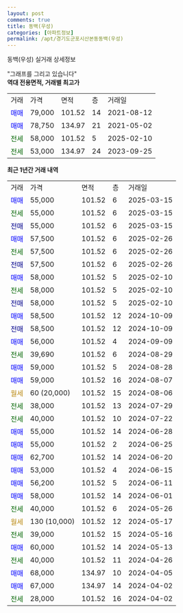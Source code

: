 ```yaml
---
layout: post
comments: true
title: 동백(우성)
categories: [아파트정보]
permalink: /apt/경기도군포시산본동동백(우성)
---
```


동백(우성) 실거래 상세정보

<script type="text/javascript">
  google.charts.load('current', {'packages':['line', 'corechart']});
  google.charts.setOnLoadCallback(drawChart);

  function drawChart() {
    var data = new google.visualization.DataTable();
    data.addColumn('date', '거래일');
    data.addColumn('number', "매매");
    data.addColumn('number', "전세");
    data.addColumn('number', "전매");

    data.addRows([[new Date(Date.parse("2025-03-15")), 55000, null, null], [new Date(Date.parse("2025-03-15")), null, 55000, null], [new Date(Date.parse("2025-03-15")), null, null, 55000], [new Date(Date.parse("2025-02-26")), 57500, null, null], [new Date(Date.parse("2025-02-26")), null, 57500, null], [new Date(Date.parse("2025-02-26")), null, null, 57500], [new Date(Date.parse("2025-02-10")), 58000, null, null], [new Date(Date.parse("2025-02-10")), null, 58000, null], [new Date(Date.parse("2025-02-10")), null, null, 58000], [new Date(Date.parse("2024-10-09")), 58500, null, null], [new Date(Date.parse("2024-10-09")), null, null, 58500], [new Date(Date.parse("2024-09-09")), 56000, null, null], [new Date(Date.parse("2024-08-29")), null, 39690, null], [new Date(Date.parse("2024-08-28")), 59000, null, null], [new Date(Date.parse("2024-08-07")), 59000, null, null], [new Date(Date.parse("2024-08-06")), null, null, null], [new Date(Date.parse("2024-07-29")), null, 38000, null], [new Date(Date.parse("2024-07-22")), null, 40000, null], [new Date(Date.parse("2024-06-28")), 55000, null, null], [new Date(Date.parse("2024-06-25")), 55000, null, null], [new Date(Date.parse("2024-06-20")), 62700, null, null], [new Date(Date.parse("2024-06-15")), 53000, null, null], [new Date(Date.parse("2024-06-11")), 56200, null, null], [new Date(Date.parse("2024-06-01")), 58000, null, null], [new Date(Date.parse("2024-05-26")), null, 40000, null], [new Date(Date.parse("2024-05-17")), null, null, null], [new Date(Date.parse("2024-05-16")), null, 39000, null], [new Date(Date.parse("2024-05-13")), 60000, null, null], [new Date(Date.parse("2024-04-26")), null, 40000, null], [new Date(Date.parse("2024-04-05")), 68000, null, null], [new Date(Date.parse("2024-04-02")), 67000, null, null], [new Date(Date.parse("2024-04-02")), null, 28000, null]]);

    var options = {
      hAxis: {
        format: 'yyyy/MM/dd'
      },    
      lineWidth: 0,
      pointsVisible: true,    
      title: '최근 1년간 유형별 실거래가 분포',
      legend: { position: 'bottom' }
    };

    var formatter = new google.visualization.NumberFormat({pattern:'###,###'} );
    formatter.format(data, 1);
    formatter.format(data, 2);
    
    setTimeout(function() {
        var chart = new google.visualization.LineChart(document.getElementById('columnchart_material'));
        chart.draw(data, (options));
        document.getElementById('loading').style.display = 'none';
    }, 200);
  }
</script>


<div id="loading" style="z-index:20; display: block; margin-left: 0px">"그래프를 그리고 있습니다"</div>
<div id="columnchart_material" style="width: 95%; margin-left: 0px; display: block"></div>
<!-- contents start -->
<b>역대 전용면적, 거래별 최고가</b>
<table class="sortable">
    <tr>
      <td>거래</td>
      <td>가격</td>
      <td>면적</td>
      <td>층</td>
      <td>거래일</td>
    </tr>
        <tr>
          <td><a style="color: blue">매매</a></td>
          <td>79,000</td>
          <td>101.52</td>
          <td>14</td>
          <td>2021-08-12</td>
        </tr>            <tr>
          <td><a style="color: blue">매매</a></td>
          <td>78,750</td>
          <td>134.97</td>
          <td>21</td>
          <td>2021-05-02</td>
        </tr>        
        <tr>
              <td><a style="color: darkgreen">전세</a></td>
              <td>58,000</td>
              <td>101.52</td>
              <td>5</td>
              <td>2025-02-10</td>
            </tr>            <tr>
              <td><a style="color: darkgreen">전세</a></td>
              <td>53,000</td>
              <td>134.97</td>
              <td>24</td>
              <td>2023-09-25</td>
            </tr>        
    
</table>

<b>최근 1년간 거래 내역</b>

<table class="sortable">
    <tr>
      <td>거래</td>
      <td>가격</td>
      <td>면적</td>
      <td>층</td>
      <td>거래일</td>
    </tr>
    <tr>
      <td><a style="color: blue">매매</a></td>
      <td>55,000</td>
      <td>101.52</td>
      <td>6</td>
      <td>2025-03-15</td>
    </tr>          <tr>
      <td><a style="color: darkgreen">전세</a></td>
      <td>55,000</td>
      <td>101.52</td>
      <td>6</td>
      <td>2025-03-15</td>
    </tr>          <tr>
      <td><a style="color: darkblue">전매</a></td>
      <td>55,000</td>
      <td>101.52</td>
      <td>6</td>
      <td>2025-03-15</td>
    </tr>          <tr>
      <td><a style="color: blue">매매</a></td>
      <td>57,500</td>
      <td>101.52</td>
      <td>6</td>
      <td>2025-02-26</td>
    </tr>          <tr>
      <td><a style="color: darkgreen">전세</a></td>
      <td>57,500</td>
      <td>101.52</td>
      <td>6</td>
      <td>2025-02-26</td>
    </tr>          <tr>
      <td><a style="color: darkblue">전매</a></td>
      <td>57,500</td>
      <td>101.52</td>
      <td>6</td>
      <td>2025-02-26</td>
    </tr>          <tr>
      <td><a style="color: blue">매매</a></td>
      <td>58,000</td>
      <td>101.52</td>
      <td>5</td>
      <td>2025-02-10</td>
    </tr>          <tr>
      <td><a style="color: darkgreen">전세</a></td>
      <td>58,000</td>
      <td>101.52</td>
      <td>5</td>
      <td>2025-02-10</td>
    </tr>          <tr>
      <td><a style="color: darkblue">전매</a></td>
      <td>58,000</td>
      <td>101.52</td>
      <td>5</td>
      <td>2025-02-10</td>
    </tr>          <tr>
      <td><a style="color: blue">매매</a></td>
      <td>58,500</td>
      <td>101.52</td>
      <td>12</td>
      <td>2024-10-09</td>
    </tr>          <tr>
      <td><a style="color: darkblue">전매</a></td>
      <td>58,500</td>
      <td>101.52</td>
      <td>12</td>
      <td>2024-10-09</td>
    </tr>          <tr>
      <td><a style="color: blue">매매</a></td>
      <td>56,000</td>
      <td>101.52</td>
      <td>4</td>
      <td>2024-09-09</td>
    </tr>          <tr>
      <td><a style="color: darkgreen">전세</a></td>
      <td>39,690</td>
      <td>101.52</td>
      <td>6</td>
      <td>2024-08-29</td>
    </tr>          <tr>
      <td><a style="color: blue">매매</a></td>
      <td>59,000</td>
      <td>101.52</td>
      <td>5</td>
      <td>2024-08-28</td>
    </tr>          <tr>
      <td><a style="color: blue">매매</a></td>
      <td>59,000</td>
      <td>101.52</td>
      <td>16</td>
      <td>2024-08-07</td>
    </tr>          <tr>
      <td><a style="color: darkgoldenrod">월세</a></td>
      <td>60 (20,000)</td>
      <td>101.52</td>
      <td>15</td>
      <td>2024-08-06</td>
    </tr>          <tr>
      <td><a style="color: darkgreen">전세</a></td>
      <td>38,000</td>
      <td>101.52</td>
      <td>13</td>
      <td>2024-07-29</td>
    </tr>          <tr>
      <td><a style="color: darkgreen">전세</a></td>
      <td>40,000</td>
      <td>101.52</td>
      <td>10</td>
      <td>2024-07-22</td>
    </tr>          <tr>
      <td><a style="color: blue">매매</a></td>
      <td>55,000</td>
      <td>101.52</td>
      <td>14</td>
      <td>2024-06-28</td>
    </tr>          <tr>
      <td><a style="color: blue">매매</a></td>
      <td>55,000</td>
      <td>101.52</td>
      <td>2</td>
      <td>2024-06-25</td>
    </tr>          <tr>
      <td><a style="color: blue">매매</a></td>
      <td>62,700</td>
      <td>101.52</td>
      <td>14</td>
      <td>2024-06-20</td>
    </tr>          <tr>
      <td><a style="color: blue">매매</a></td>
      <td>53,000</td>
      <td>101.52</td>
      <td>4</td>
      <td>2024-06-15</td>
    </tr>          <tr>
      <td><a style="color: blue">매매</a></td>
      <td>56,200</td>
      <td>101.52</td>
      <td>5</td>
      <td>2024-06-11</td>
    </tr>          <tr>
      <td><a style="color: blue">매매</a></td>
      <td>58,000</td>
      <td>101.52</td>
      <td>14</td>
      <td>2024-06-01</td>
    </tr>          <tr>
      <td><a style="color: darkgreen">전세</a></td>
      <td>40,000</td>
      <td>101.52</td>
      <td>6</td>
      <td>2024-05-26</td>
    </tr>          <tr>
      <td><a style="color: darkgoldenrod">월세</a></td>
      <td>130 (10,000)</td>
      <td>101.52</td>
      <td>12</td>
      <td>2024-05-17</td>
    </tr>          <tr>
      <td><a style="color: darkgreen">전세</a></td>
      <td>39,000</td>
      <td>101.52</td>
      <td>15</td>
      <td>2024-05-16</td>
    </tr>          <tr>
      <td><a style="color: blue">매매</a></td>
      <td>60,000</td>
      <td>101.52</td>
      <td>14</td>
      <td>2024-05-13</td>
    </tr>          <tr>
      <td><a style="color: darkgreen">전세</a></td>
      <td>40,000</td>
      <td>101.52</td>
      <td>11</td>
      <td>2024-04-26</td>
    </tr>          <tr>
      <td><a style="color: blue">매매</a></td>
      <td>68,000</td>
      <td>134.97</td>
      <td>10</td>
      <td>2024-04-05</td>
    </tr>          <tr>
      <td><a style="color: blue">매매</a></td>
      <td>67,000</td>
      <td>134.97</td>
      <td>14</td>
      <td>2024-04-02</td>
    </tr>          <tr>
      <td><a style="color: darkgreen">전세</a></td>
      <td>28,000</td>
      <td>101.52</td>
      <td>16</td>
      <td>2024-04-02</td>
    </tr>      </table>
<!-- contents end -->    

